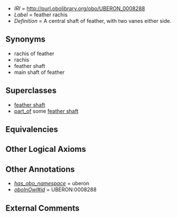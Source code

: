  * *IRI* = http://purl.obolibrary.org/obo/UBERON_0008288
 * *Label* = feather rachis
 * *Definition* = A central shaft of feather, with two vanes either side.

## Synonyms

 * rachis of feather
 * rachis
 * feather shaft
 * main shaft of feather

## Superclasses

 * [feather shaft](../../UBERON/84/UBERON_0011784.md)
 * [part_of](../../BFO/50/BFO_0000050.md) some [feather shaft](../../UBERON/84/UBERON_0011784.md)

## Equivalencies


## Other Logical Axioms


## Other Annotations

 * *[has_obo_namespace](../../ce/oboInOwl#hasOBONamespace.md)* = uberon
 * *[oboInOwl#id](../../id/oboInOwl#id.md)* = UBERON:0008288

## External Comments

